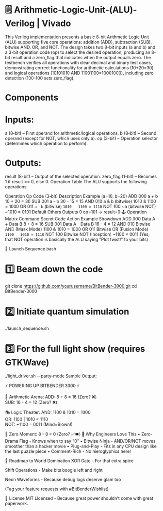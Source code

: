 # 🗒️ Arithmetic-Logic-Unit-(ALU)-Verilog | Vivado
This Verilog implementation presents a basic 8-bit Arithmetic Logic Unit (ALU) supporting five core operations: addition (ADD), subtraction (SUB), bitwise AND, OR, and NOT. The design takes two 8-bit inputs (a and b) and a 3-bit operation code (op) to select the desired operation, producing an 8-bit result and a zero_flag that indicates when the output equals zero. The testbench verifies all operations with clear decimal and binary test cases, demonstrating correct functionality for arithmetic calculations (10+20=30) and logical operations (10101010 AND 11001100=10001000), including zero detection (100-100 sets zero_flag). 
# Components
# Inputs:
a (8-bit) – First operand for arithmetic/logical operations.
b (8-bit) – Second operand (except for NOT, which uses only a).
op (3-bit) – Operation selector (determines which operation to perform).
# Outputs:
result (8-bit) – Output of the selected operation.
zero_flag (1-bit) – Becomes 1 if result == 0, else 0.
Operation Table
The ALU supports the following operations:

Operation	Op Code (3-bit)	Description	Example (a=10, b=20)
ADD	000	a + b	10 + 20 = 30
SUB	001	a - b	30 - 15 = 15
AND	010	a & b (bitwise)	1010 & 1100 = 1000
OR	011	`a	b` (bitwise)	`1010	1100 = 1110`
NOT	100	~a (bitwise NOT)	~1010 = 0101
Default	Others	Outputs 0	op=101 → result=0
🕹️ Operation Matrix
Command	Secret Code	Action	Example Showdown
ADD	000	Data A + Data B	8 + 8 = 16
SUB	001	Data A - Data B	16 - 4 = 12
AND	010	Bitwise AND (Mask Mode)	1100 & 1010 = 1000
OR	011	Bitwise OR (Fusion Mode)	`1100	1010 = 1110`
NOT	100	Bitwise NOT (Inception)	~1100 = 0011
(Yes, that NOT operation is basically the ALU saying "Plot twist!" to your bits)

🚀 Launch Sequence
bash
# 1️⃣ Beam down the code
git clone https://github.com/yourusername/BitBender-3000.git
cd BitBender-3000

# 2️⃣ Initiate quantum simulation
./launch_sequence.sh

# 3️⃣ For the full light show (requires GTKWave)
./light_driver.sh --party-mode
Sample Output:

⚡ POWERING UP BITBENDER 3000 ⚡

🔢 Arithmetic Arena:
   ADD: 8 + 8 = 16 (Zero? ❌)  
   SUB: 16 - 4 = 12 (Zero? ❌)

🎭 Logic Theater:
   AND: 1100 & 1010 = 1000  
   OR:  1100 | 1010 = 1110  
   NOT: ~1100 = 0011 (Mind=Blown!)

🎯 Zero Moment: 8 - 8 = 0 (Zero? ✅👁️)
💎 Why Engineers Love This
• Zero-Drama Flag - Knows when to say "0"
• Bitwise Ninja - AND/OR/NOT moves smoother than a hacker movie
• Plug-and-Play - Fits in any CPU design like the last puzzle piece
• Comment-Rich - No hieroglyphics here!

🔮 Roadmap to World Domination
XOR Gate - For that extra spice

Shift Operations - Make bits boogie left and right

Neon Waveforms - Because debug logs deserve glam too

(Tag your feature requests with #BitBenderWishlist)

📜 License
MIT Licensed - Because great power shouldn't come with great paperwork.


